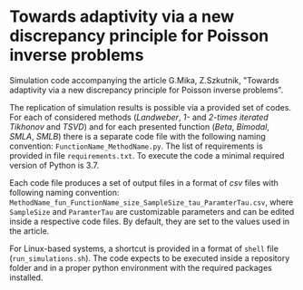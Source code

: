 # Towards adaptivity via a new discrepancy principle for Poisson inverse problems

Simulation code accompanying the article G.Mika, Z.Szkutnik, "Towards adaptivity via a new discrepancy principle for Poisson inverse problems".

The replication of simulation results is possible via a provided set of codes. For each of considered methods (*Landweber*, *1-* and *2-times iterated Tikhonov* and *TSVD*) and for each presented function (*Beta*, *Bimodal*, *SMLA*, *SMLB*) there is a separate code file with the following naming convention: `FunctionName_MethodName.py`. The list of requirements is provided in file `requirements.txt`. To execute the code a minimal required version of Python is 3.7.

Each code file produces a set of output files in a format of *csv* files with following naming convention: `MethodName_fun_FunctionName_size_SampleSize_tau_ParamterTau.csv`, where `SampleSize` and `ParamterTau` are customizable parameters and can be edited inside a respective code files. By default, they are set to the values used in the article. 

For Linux-based systems, a shortcut is provided in a format of `shell` file (`run_simulations.sh`). The code expects to be executed inside a repository folder and in a proper python environment with the required packages installed.
